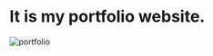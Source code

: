 # It is my portfolio website. 
![portfolio](https://user-images.githubusercontent.com/44778848/145735279-b6ce1460-4e37-4f10-8fb6-f68cd54a6544.PNG)
